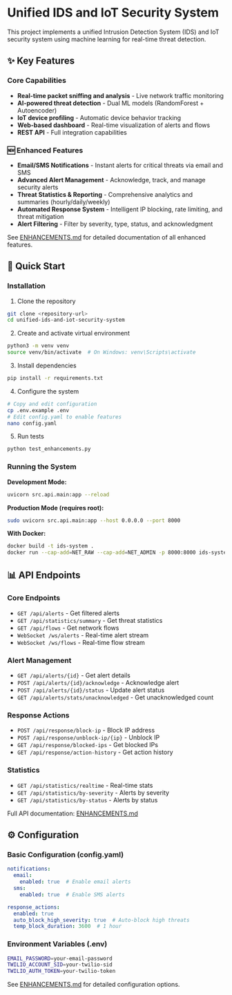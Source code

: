 # Unified IDS and IoT Security System

This project implements a unified Intrusion Detection System (IDS) and IoT security system using machine learning for real-time threat detection.

## ✨ Key Features

### Core Capabilities
- **Real-time packet sniffing and analysis** - Live network traffic monitoring
- **AI-powered threat detection** - Dual ML models (RandomForest + Autoencoder)
- **IoT device profiling** - Automatic device behavior tracking
- **Web-based dashboard** - Real-time visualization of alerts and flows
- **REST API** - Full integration capabilities

### 🆕 Enhanced Features
- **Email/SMS Notifications** - Instant alerts for critical threats via email and SMS
- **Advanced Alert Management** - Acknowledge, track, and manage security alerts
- **Threat Statistics & Reporting** - Comprehensive analytics and summaries (hourly/daily/weekly)
- **Automated Response System** - Intelligent IP blocking, rate limiting, and threat mitigation
- **Alert Filtering** - Filter by severity, type, status, and acknowledgment

See [ENHANCEMENTS.md](ENHANCEMENTS.md) for detailed documentation of all enhanced features.

## 🚀 Quick Start

### Installation

1. Clone the repository
```bash
git clone <repository-url>
cd unified-ids-and-iot-security-system
```

2. Create and activate virtual environment
```bash
python3 -m venv venv
source venv/bin/activate  # On Windows: venv\Scripts\activate
```

3. Install dependencies
```bash
pip install -r requirements.txt
```

4. Configure the system
```bash
# Copy and edit configuration
cp .env.example .env
# Edit config.yaml to enable features
nano config.yaml
```

5. Run tests
```bash
python test_enhancements.py
```

### Running the System

**Development Mode:**
```bash
uvicorn src.api.main:app --reload
```

**Production Mode (requires root):**
```bash
sudo uvicorn src.api.main:app --host 0.0.0.0 --port 8000
```

**With Docker:**
```bash
docker build -t ids-system .
docker run --cap-add=NET_RAW --cap-add=NET_ADMIN -p 8000:8000 ids-system
```

## 📊 API Endpoints

### Core Endpoints
- `GET /api/alerts` - Get filtered alerts
- `GET /api/statistics/summary` - Get threat statistics
- `GET /api/flows` - Get network flows
- `WebSocket /ws/alerts` - Real-time alert stream
- `WebSocket /ws/flows` - Real-time flow stream

### Alert Management
- `GET /api/alerts/{id}` - Get alert details
- `POST /api/alerts/{id}/acknowledge` - Acknowledge alert
- `POST /api/alerts/{id}/status` - Update alert status
- `GET /api/alerts/stats/unacknowledged` - Get unacknowledged count

### Response Actions
- `POST /api/response/block-ip` - Block IP address
- `POST /api/response/unblock-ip/{ip}` - Unblock IP
- `GET /api/response/blocked-ips` - Get blocked IPs
- `GET /api/response/action-history` - Get action history

### Statistics
- `GET /api/statistics/realtime` - Real-time stats
- `GET /api/statistics/by-severity` - Alerts by severity
- `GET /api/statistics/by-status` - Alerts by status

Full API documentation: [ENHANCEMENTS.md](ENHANCEMENTS.md)

## ⚙️ Configuration

### Basic Configuration (config.yaml)
```yaml
notifications:
  email:
    enabled: true  # Enable email alerts
  sms:
    enabled: true  # Enable SMS alerts

response_actions:
  enabled: true
  auto_block_high_severity: true  # Auto-block high threats
  temp_block_duration: 3600  # 1 hour
```

### Environment Variables (.env)
```bash
EMAIL_PASSWORD=your-email-password
TWILIO_ACCOUNT_SID=your-twilio-sid
TWILIO_AUTH_TOKEN=your-twilio-token
```

See [ENHANCEMENTS.md](ENHANCEMENTS.md) for detailed configuration options.
